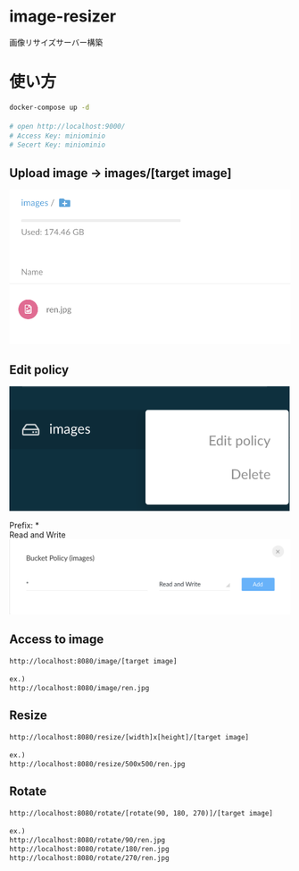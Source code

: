 # image-resizer
画像リサイズサーバー構築

# 使い方

```sh
docker-compose up -d

# open http://localhost:9000/
# Access Key: miniominio
# Secert Key: miniominio
```

## Upload image -> images/[target image]

![image](./md-images/image1.png)

## Edit policy

![image](./md-images/image2.png)

Prefix: *  
Read and Write
![image](./md-images/image3.png)

## Access to image

```
http://localhost:8080/image/[target image]

ex.)
http://localhost:8080/image/ren.jpg
```

## Resize

```
http://localhost:8080/resize/[width]x[height]/[target image]

ex.)
http://localhost:8080/resize/500x500/ren.jpg
```

## Rotate

```
http://localhost:8080/rotate/[rotate(90, 180, 270)]/[target image]

ex.)
http://localhost:8080/rotate/90/ren.jpg
http://localhost:8080/rotate/180/ren.jpg
http://localhost:8080/rotate/270/ren.jpg
```
